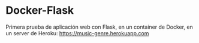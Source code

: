# Docker-Flask
Primera prueba de aplicación web con Flask, en un container de Docker, en un server de Heroku:
https://music-genre.herokuapp.com
